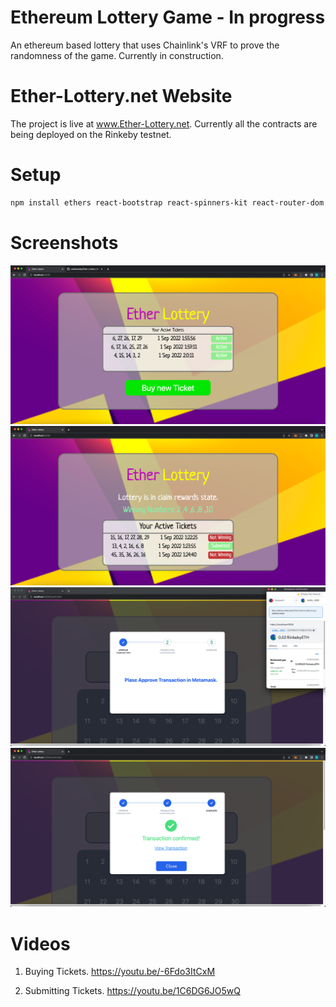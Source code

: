 # Ethereum Lottery Game - In progress

An ethereum based lottery that uses Chainlink's VRF to prove the randomness of the game. Currently in construction.

# Ether-Lottery.net Website

The project is live at www.Ether-Lottery.net. Currently all the contracts are being deployed on the Rinkeby testnet. 

# Setup
```bash
npm install ethers react-bootstrap react-spinners-kit react-router-dom react-checkmark --legacy-peer-deps
```

# Screenshots
![Screenshot](screenshots/screenshot001.png)
![Screenshot](screenshots/screenshot002.png)
![Screenshot](screenshots/screenshot003.png)
![Screenshot](screenshots/screenshot004.png)

# Videos

1) Buying Tickets.
https://youtu.be/-6Fdo3ItCxM

2) Submitting Tickets.
https://youtu.be/1C6DG6JO5wQ